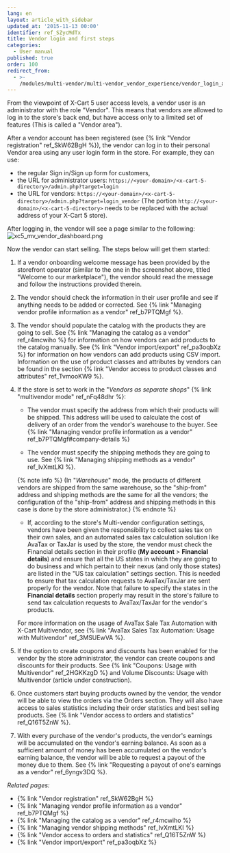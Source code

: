 ```yaml
---
lang: en
layout: article_with_sidebar
updated_at: '2015-11-13 00:00'
identifier: ref_SZycMdTx
title: Vendor login and first steps
categories:
  - User manual
published: true
order: 100
redirect_from:
  - >-
    /modules/multi-vendor/multi-vendor_vendor_experience/vendor_login_and_first_steps.html
---
```


From the viewpoint of X-Cart 5 user access levels, a vendor user is an administrator with the role "Vendor". This means that vendors are allowed to log in to the store's back end, but have access only to a limited set of features (This is called a "Vendor area").

After a vendor account has been registered (see {% link "Vendor registration" ref_SkW62BgH %}), the vendor can log in to their personal Vendor area using any user login form in the store. For example, they can use:

   * the regular Sign in/Sign up form for customers, 
   * the URL for administrator users: `https://<your-domain>/<x-cart-5-directory>/admin.php?target=login`
   * the URL for vendors: `https://<your-domain>/<x-cart-5-directory>/admin.php?target=login_vendor`
     (The portion `http://<your-domain>/<x-cart-5-directory>` needs to be replaced with the actual address of your X-Cart 5 store).

After logging in, the vendor will see a page similar to the following:
![xc5_mv_vendor_dashboard.png]({{site.baseurl}}/attachments/ref_SZycMdTx/xc5_mv_vendor_dashboard.png)

Now the vendor can start selling. The steps below will get them started:

1. If a vendor onboarding welcome message has been provided by the storefront operator (similar to the one in the screenshot above, titled "Welcome to our marketplace"), the vendor should read the message and follow the instructions provided therein. 

2. The vendor should check the information in their user profile and see if anything needs to be added or corrected. See {% link "Managing vendor profile information as a vendor" ref_b7PTQMgf %}.

3.  The vendor should populate the catalog with the products they are going to sell. See {% link "Managing the catalog as a vendor" ref_r4mcwiho %} for information on how vendors can add products to the catalog manually. See {% link "Vendor import/export" ref_pa3oqbXz %} for information on how vendors can add products using CSV import.
    Information on the use of product classes and attributes by vendors can be found in the section {% link "Vendor access to product classes and attributes" ref_TvmooKW9 %}.

4.  If the store is set to work in the "_Vendors as separate shops_" {% link "multivendor mode" ref_nFq48dhr %}:
    *  The vendor must specify the address from which their products will be shipped. This address will be used to calculate the cost of delivery of an order from the vendor's warehouse to the buyer. See {% link "Managing vendor profile information as a vendor" ref_b7PTQMgf#company-details %}

    *  The vendor must specify the shipping methods they are going to use. See {% link "Managing shipping methods as a vendor" ref_IvXmtLKI %}.

    {% note info %}
    (In "_Warehouse_" mode, the products of different vendors are shipped from the same warehouse, so the "ship-from" address and shipping methods are the same for all the vendors; the configuration of the "ship-from" address and shipping methods in this case is done by the store administrator.)
    {% endnote %}

    * If, according to the store's Multi-vendor configuration settings, vendors have been given the responsibility to collect sales tax on their own sales, and an automated sales tax calculation solution like AvaTax or TaxJar is used by the store, the vendor must check the Financial details section in their profile (**My account** > **Financial details**) and ensure that all the US states in which they are going to do business and which pertain to their nexus (and only those states) are listed in the "US tax calculation" settings section. This is needed to ensure that tax calculation requests to AvaTax/TaxJar are sent properly for the vendor. Note that failure to specify the states in the **Financial details** section properly may result in the store's failure to send tax calculation requests to AvaTax/TaxJar for the vendor's products.

    For more information on the usage of AvaTax Sale Tax Automation with X-Cart Multivendor, see {% link "AvaTax Sales Tax Automation: Usage with Multivendor" ref_3MSUEwVA %}.
    
5.  If the option to create coupons and discounts has been enabled for the vendor by the store administrator, the vendor can create coupons and discounts for their products. See {% link "Coupons: Usage with Multivendor" ref_2HGKKzgD %} and Volume Discounts: Usage with Multivendor (article under construction).

6. Once customers start buying products owned by the vendor, the vendor will be able to view the orders via the Orders section. They will also have access to sales statistics including their order statistics and best selling products. See {% link "Vendor access to orders and statistics" ref_Q16T5ZnW %}.

7. With every purchase of the vendor's products, the vendor's earnings will be accumulated on the vendor's earning balance. As soon as a sufficient amount of money has been accumulated on the vendor's earning balance, the vendor will be able to request a payout of the money due to them. See {% link "Requesting a payout of one's earnings as a vendor" ref_6yngv3DQ %}.


_Related pages:_

*   {% link "Vendor registration" ref_SkW62BgH %}
*   {% link "Managing vendor profile information as a vendor" ref_b7PTQMgf %}
*   {% link "Managing the catalog as a vendor" ref_r4mcwiho %}
*   {% link "Managing vendor shipping methods" ref_IvXmtLKI %}
*   {% link "Vendor access to orders and statistics" ref_Q16T5ZnW %}
*   {% link "Vendor import/export" ref_pa3oqbXz %}
